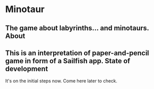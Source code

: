 # Minotaur
The game about labyrinths... and minotaurs.
About
-----
This is an interpretation of paper-and-pencil game in form of a Sailfish app.
State of development
--------------------
It's on the initial steps now. Come here later to check.
